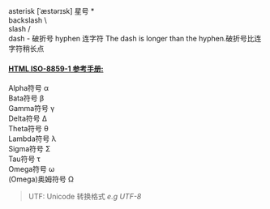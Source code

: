asterisk [ˈæstərɪsk] 星号 \*   
backslash \   
slash /   
dash - 破折号
hyphen 连字符 The dash is longer than the hyphen.破折号比连字符稍长点  

#### [HTML ISO-8859-1 参考手册:](https://www.w3school.com.cn/tags/html_ref_entities.html)
Alpha符号 &alpha;   
Bata符号  &beta;   
Gamma符号 &gamma;  
Delta符号 &Delta;  
Theta符号 &theta;   
Lambda符号 &lambda;   
Sigma符号 &Sigma;  
Tau符号 &tau;  
Omega符号 &omega;  
(Omega)奥姆符号 &Omega;
> UTF: Unicode 转换格式 *e.g UTF-8*
